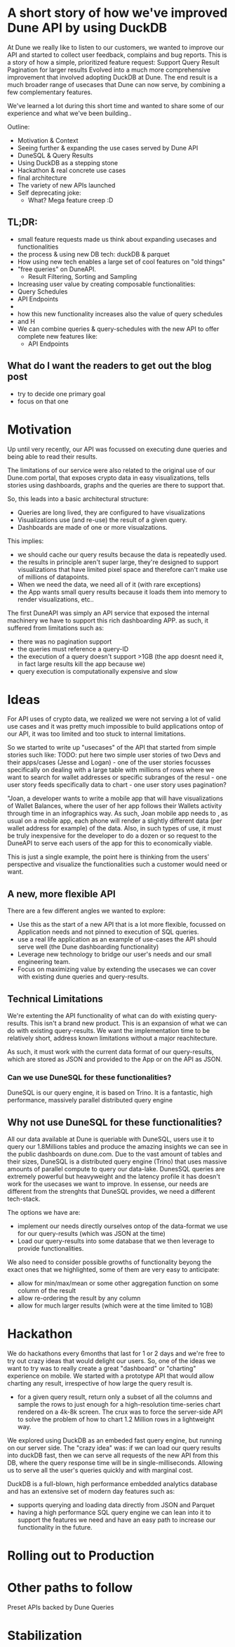 # A short story of how we've improved Dune API by using DuckDB

At Dune we really like to listen to our customers, we wanted to improve our API and started to collect user feedback, complains and bug reports.
This is a story of how a simple, prioritized feature request: Support Query Result Pagination for larger results
Evolved into a much more comprehensive improvement that involved adopting DuckDB at Dune.
The end result is a much broader range of usecases that Dune can now serve, by combining a few complementary features.

We've learned a lot during this short time and wanted to share some of our experience and what we've been building..


Outline:
 - Motivation & Context
 - Seeing further & expanding the use cases served by Dune API
 - DuneSQL & Query Results
 - Using DuckDB as a stepping stone
 - Hackathon & real concrete use cases
 - final architecture
 - The variety of new APIs launched
 - Self deprecating joke:
     - What? Mega feature creep :D 



## TL;DR:
 - small feature requests made us think about expanding usecases and functionalities
 - the process & using new DB tech: duckDB & parquet
 - How using new tech enables a large set of cool features on "old things"
  - "free queries" on DuneAPI.
    - Result Filtering, Sorting and Sampling
 - Increasing user value by creating composable functionalities:
  - Query Schedules
  - API Endpoints
  - 
  - how this new functionality increases also the value of query schedules
  - and H
  - We can combine queries & query-schedules with the new API to offer complete new features like:
    - API Endpoints

## What do I want the readers to get out the blog post
- try to decide one primary goal
- focus on that one


# Motivation

Up until very recently, our API was focussed on executing dune queries and being able to read their results.

The limitations of our service were also related to the original use of our Dune.com portal, that exposes crypto data in easy visualizations, tells stories using dashboards, graphs and the queries are there to support that.

So, this leads into a basic architectural structure:
- Queries are long lived, they are configured to have visualizations
- Visualizations use (and re-use) the result of a given query.
- Dashboards are made of one or more visualzations.

This implies:
- we should cache our query results because the data is repeatedly used.
- the results in principle aren't super large, they're designed to support visualizations that have limited pixel space and therefore can't make use of millions of datapoints.
- When we need the data, we need all of it (with rare exceptions)
- the App wants small query results because it loads them into memory to render visualizations, etc..

The first DuneAPI was simply an API service that exposed the internal machinery we have to support this rich dashboarding APP. as such, it suffered from limitations such as:
- there was no pagination support
- the queries must reference a query-ID
- the execution of a query doesn't support >1GB (the app doesnt need it, in fact large results kill the app because we)
- query execution is computationally expensive and slow


# Ideas

For API uses of crypto data, we realized we were not serving a lot of valid use cases and it was pretty much impossible to build applications ontop of our API, it was too limited and too stuck to internal limitations.

So we started to write up "usecases" of the API that started from simple stories such like: 
    TODO: put here two simple user stories of two Devs and their apps/cases (Jesse and Logan)
    - one of the user stories focusses specifically on dealing with a large table with millions of rows where we want to search for wallet addresses or specific subranges of the resul
    - one user story feeds specifically data to chart
    - one user story uses pagination?
 
  "Joan, a developer wants to write a mobile app that will have visualizations of Wallet Balances, where the user of her app follows their Wallets activity through time in an infographics way. As such, Joan mobile app needs to , as usual on a mobile app, each phone will render a slightly different data (per wallet address for example) of the data. Also, in such types of use, it must be truly inexpensive for the developer to do a dozen or so request to the DuneAPI to serve each users of the app for this to economically viable.

This is just a single example, the point here is thinking from the users' perspective and visualize the functionalities such a customer would need or want.

## A new, more flexible API

There are a few different angles we wanted to explore:
- Use this as the start of a new API that is a lot more flexible, focussed on Application needs and not pinned to execution of SQL queries.
- use a real life application as an example of use-cases the API should serve well (the Dune dashboarding functionality)
- Leverage new technology to bridge our user's needs and our small engineering team.
- Focus on maximizing value by extending the usecases we can cover with existing dune queries and query-results.

## Technical Limitations

We're extenting the API functionality of what can do with existing query-results. This isn't a brand new product. This is an expansion of what we can do with existing query-results. We want the implementation time to be relatively short, address known limitations without a major reachitecture.

As such, it must work with the current data format of our query-results, which are stored as JSON and provided to the App or on the API as JSON.

### Can we use DuneSQL for these functionalities?

DuneSQL is our query engine, it is based on Trino. It is a fantastic, high performance, massively parallel distributed query engine


## Why not use DuneSQL for these functionalities? 
All our data available at Dune is queriable with DuneSQL, users use it to query our 1.8Millions tables and produce the amazing insights we can see in the public dashboards on dune.com. Due to the vast amount of tables and their sizes, DuneSQL is a distributed query engine (Trino) that uses massive amounts of parallel compute to query our data-lake. DunesSQL queries are extremely powerful but heavyweight and the latency profile it has doesn't work for the usecases we want to improve.
In essense, our needs are different from the strenghts that DuneSQL provides, we need a different tech-stack.

The options we have are:
- implement our needs directly ourselves ontop of the data-format we use for our query-results (which was JSON at the time)
- Load our query-results into some database that we then leverage to provide functionalities.

We also need to consider possible growths of functionality beyong the exact ones that we highlighted, some of them are very easy to anticipate:
- allow for min/max/mean or some other aggregation function on some column of the result
- allow re-ordering the result by any column
- allow for much larger results (which were at the time limited to 1GB)

# Hackathon

We do hackathons every 6months that last for 1 or 2 days and we're free to try out crazy ideas that would delight our users.
So, one of the ideas we want to try was to really create a great "dashboard" or "charting" experience on mobile. We started with a prototype API that would allow charting any result, irrespective of how large the query result is.
 - for a given query result, return only a subset of all the columns and sample the rows to just enough for a high-resolution time-series chart rendered on a 4k-8k screen. The crux was to force the server-side API to solve the problem of how to chart 1.2 Million rows in a lightweight way.

We explored using DuckDB as an embeded fast query engine, but running on our server side.
The "crazy idea" was: if we can load our query results into duckDB fast, then we can serve all requests of the new API from this DB, where the query response time will be in single-milliseconds. Allowing us to serve all the user's queries quickly and with marginal cost.

DuckDB is a full-blown, high performance embedded analytics database and has an extensive set of modern day features such as:
- supports querying and loading data directly from JSON and Parquet
- having a high performance SQL query engine we can lean into it to support the features we need and have an easy path to increase our functionality in the future.



# Rolling out to Production

# Other paths to follow

Preset APIs backed by Dune Queries

# Stabilization
